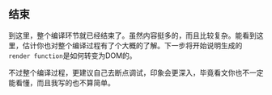 ## 结束

到这里，整个编译环节就已经结束了。虽然内容挺多的，而且比较复杂。能看到这里，估计你也对整个编译过程有了个大概的了解。下一步将开始说明生成的```render function```是如何转变为DOM的。

不过整个编译过程，更建议自己去断点调试，印象会更深入，毕竟看文你也不一定能看懂，而且我写的也不算简单。